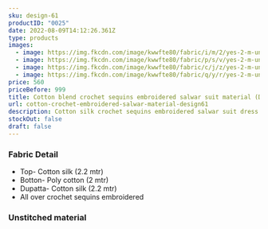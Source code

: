 ```yaml
---
sku: design-61
productID: "0025"
date: 2022-08-09T14:12:26.361Z
type: products
images:
  - image: https://img.fkcdn.com/image/kwwfte80/fabric/i/m/2/yes-2-m-unstitched-2-2-m-design-61-sun-fashion-and-lifestyle-original-imag9h6hm72qkr3e.jpeg
  - image: https://img.fkcdn.com/image/kwwfte80/fabric/p/s/v/yes-2-m-unstitched-2-2-m-design-61-sun-fashion-and-lifestyle-original-imag9h6hjmuzfrxs.jpeg
  - image: https://img.fkcdn.com/image/kwwfte80/fabric/c/j/z/yes-2-m-unstitched-2-2-m-design-61-sun-fashion-and-lifestyle-original-imag9h6kh75hvtzt.jpeg
  - image: https://img.fkcdn.com/image/kwwfte80/fabric/q/y/r/yes-2-m-unstitched-2-2-m-design-61-sun-fashion-and-lifestyle-original-imag9h6gs5bhfp5x.jpeg
price: 560
priceBefore: 999
title: Cotton blend crochet sequins embroidered salwar suit material (Design 61)
url: cotton-crochet-embroidered-salwar-material-design61
description: Cotton silk crochet sequins embroidered salwar suit dress material
stockOut: false
draft: false
---
```

### Fabric Detail
- Top- Cotton silk (2.2 mtr)
- Botton- Poly cotton (2 mtr)
- Dupatta- Cotton silk (2.2 mtr)
- All over crochet sequins embroidered

### Unstitched material